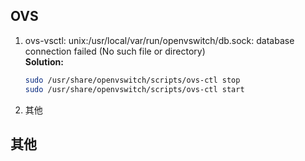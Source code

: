 ## OVS
1. ovs-vsctl: unix:/usr/local/var/run/openvswitch/db.sock: database connection failed (No such file or directory)  
    **Solution:**
    ```Bash
    sudo /usr/share/openvswitch/scripts/ovs-ctl stop
    sudo /usr/share/openvswitch/scripts/ovs-ctl start
    ```
2. 其他
## 其他
